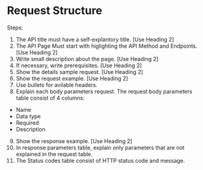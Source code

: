 # Request Structure

Steps:
1. The API title must have a self-explantory title. [Use Heading 2]
2. The API Page Must start with higlighting the API Method and Endpoints. [Use Heading 2]
3. Write small description about the page. [Use Heading 2]
4. If necessary, write prerequisites. [Use Heading 2]
5. Show the details sample request. [Use Heading 2]
6. Show the request example. [Use Heading 2]
7. Use bullets for avilable headers.
8. Explain each body parameters request. The request body parameters table consist of 4 columns:
  - Name
  - Data type
  - Required
  - Description
 9. Show the response example. [Use Heading 2]
 10. In response parameters table, explain only parameters that are not explained in the request table.
 11. The Status codes table consist of HTTP status code and message.
